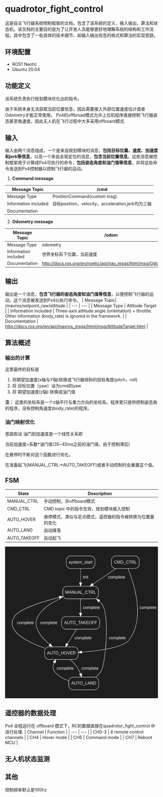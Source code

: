 # quadrotor_fight_control
这是自主飞行器系统控制框架的文档，包含了该系统的定义，输入输出，算法和状态机。该文档的主要目的是为了让开发人员能够更好地理解系统的结构和工作流程。其中包含了一些具体的技术细节，如输入输出信息的格式和算法的实现思路。
## 环境配置
- ROS1 Neotic
- Ubuntu 20.04


## 功能定义
该系统负责执行规划模块优化出的指令。

由于系统本身无法获取当前位置信息，因此需要接入外部位置速度估计或者Odometry才能正常使用。
Px4的offbroad模式允许上位机程序直接控制飞行器姿态甚至角速度，因此无人机在飞行过程中大多采用offboard模式.

## 输入
输入由两个消息组成，一个是来自规划模块的消息，**包括目标位置、速度、加速度和jerk等信息**，以及一个来自全局定位的消息，**包含当前位置信息**。这些消息被控制框架用于计算成Px4可执行的命令，**包括姿态角度和油门值等信息**，并将这些命令发送到Px4控制器以控制飞行器的运动。

1. **Command message**

| Message Topic | /cmd |
| --- | --- |
| Message Type | PositionCommand(custom msg) |
| Information included | 目标position，velocity，acceleration,jerk均为三轴 |
| Documentation |  |

2. **Odometry message**

| Message Topic | /odom |
| --- | --- |
| Message Type | odometry |
| Information included | 世界坐标系下位置，当前速度 |
| Documentation | http://docs.ros.org/en/noetic/api/nav_msgs/html/msg/Odometry.html |
## 输出
输出是一个消息，**包含飞行器的姿态角度和油门值等信息**，以便控制飞行器的运动。这个消息被发送到Px4以执行命令。
| Message Topic| /mavros/setpoint_raw/attitude |
| --- | --- |
| Message Type | Attitude Target |
| Information included | Three-axis attitude angle (orientation) + throttle. Other information (body_rate) is ignored in the framework. |
| Documentation | http://docs.ros.org/en/api/mavros_msgs/html/msg/AttitudeTarget.html |

## 算法概述

### 输出的计算
这里最终的目标是
1. 将期望加速度(x轴与Y轴)转换成飞行器倾斜的目标角度(pitch，roll)
2. 将 目标位置（yaw）设为cmd的yaw
3. 将 期望加速度(z轴) 转换成油门值

**注：** 这里的坐标系是一个z轴平行与重力方向的坐标系。程序里只提供控制姿态角的程序，没有控制角速度(body_rate)的程序。
### 油门映射优化

思路假设 油门到加速度是一个线性关系即

当前加速度=系数*油门值(35~45ms之前的油门值，由于控制滞后)

在悬停时不断对这个函数进行优化。

在准备起飞(MANUAL_CTRL->AUTO_TAKEOFF)或者手动控制时会重置这个值。


## FSM

| State | Description |
| --- | --- |
| MANUAL_CTRL |手动控制，非offboard模式 |
| CMD_CTRL | CMD topic 中的指令生效，规划模块接入控制|
| AUTO_HOVER | 悬停模式，类似与定点模式，遥控器的指令被转换为位置量的变化 |
| AUTO_LAND | 自动降落 |
| AUTO_TAKEOFF |自动起飞 |
![ctrl_fsm](./doc/assets/ctrl_fsm.png)


## 遥控器的数据处理

Px4 全程运行在 offboard 模式下，RC的数据直接在quadrotor_fight_control 中进行处理.
| Channel | Function |
| --- | --- |
| CH0-3 | 4 remote control channels |
| CH4 | Hover mode |
| CH5 | Command mode |
| CH7 | Reboot MCU |

## 无人机状态监测

## 其他
控制频率默认是100hz